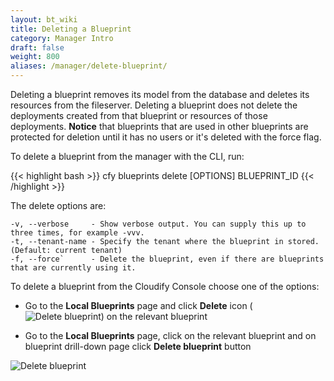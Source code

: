 ```yaml
---
layout: bt_wiki
title: Deleting a Blueprint
category: Manager Intro
draft: false
weight: 800
aliases: /manager/delete-blueprint/
---
```


Deleting a blueprint removes its model from the database and deletes its resources from the fileserver. Deleting a blueprint does not delete the deployments created from that blueprint or resources of those deployments.
**Notice** that blueprints that are used in other blueprints are protected for deletion until it has no users or it's deleted with the force flag. 

To delete a blueprint from the manager with the CLI, run:

{{< highlight bash >}}
cfy blueprints delete [OPTIONS] BLUEPRINT_ID
{{< /highlight >}}

The delete options are:

    -v, --verbose     - Show verbose output. You can supply this up to three times, for example -vvv.
    -t, --tenant-name - Specify the tenant where the blueprint in stored. (Default: current tenant)
    -f, --force`      - Delete the blueprint, even if there are blueprints that are currently using it.

To delete a blueprint from the Cloudify Console choose one of the options:

* Go to the **Local Blueprints** page and click **Delete** icon (![Delete blueprint]( /images/ui/icons/delete-icon.png )) on the relevant blueprint

* Go to the **Local Blueprints** page, click on the relevant blueprint and on blueprint drill-down page click **Delete blueprint** button

![Delete blueprint]( /images/manager/delete_blueprint.png )
